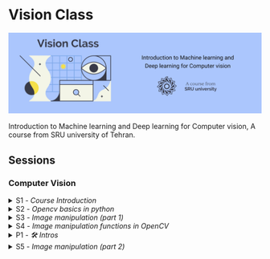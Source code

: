 # Vision Class

![test](Assets/Header.jpg)

Introduction to Machine learning and Deep learning for Computer vision, A course from SRU university of Tehran.

## Sessions

### Computer Vision

<details>
<summary>S1 - <i>Course Introduction</i></summary>

#### Topics
`Computer vision overview`
`Course logistics`

#### NoteBooks

#### Slides
[PDF](http://class.vision/96-97/01_intro.pdf)

#### Student notes

#### Videos

#### Practices

</details>

<details>
<summary>S2 -  <i>Opencv basics in python</i></summary>

#### 🎯 Topics
- Reading Images
- Color Spaces
- Displaying Images
- Saving Images

#### 📒 NoteBooks
1. Reading, writing and displaying images
2. Grayscaling
3. Color Spaces

#### 📝 Student notes

#### 🎞 Videos

#### 🛠 Practices

</details>

<details>
<summary>S3 - <i>Image manipulation (part 1)</i></summary>

#### Topics
`Linear aljebra`
`Transform matrixes`
`Interpolation Methods`

#### Slides
Image manipulations(1) [ [PDF]([http://class.vision/96-97/01_intro.pdf](http://class.vision/96-97/02_Image%20manipulations(1).pdf)),
[PPT]([http://class.vision/96-97/01_intro.pdf](http://class.vision/96-97/02_Image%20manipulations(1).pptx)) ]

#### 📒 NoteBooks

#### 📝 Student notes

#### 🎞 Videos

#### 🛠 Practices

</details>

<details>
<summary>S4 - <i>Image manipulation functions in OpenCV</i></summary>

#### Topics
`Draw geometric shapes`
`Transform matrixes`
`Translations`
`Rotation`
`Resizing`
`Image pyramid!`
`Cropping`

#### Slides
Image manipulations(1) [ [PDF]([http://class.vision/96-97/01_intro.pdf](http://class.vision/96-97/02_Image%20manipulations(1).pdf)),
[PPT]([http://class.vision/96-97/01_intro.pdf](http://class.vision/96-97/02_Image%20manipulations(1).pptx)) ]

#### 📒 NoteBooks
04-Drawing Images.ipynb
05-Translations.ipynb
06-Rotations.ipynb
07-Scaling, re-sizing and interpolations.ipynb
08-Image Pyramids.ipynb
09-Cropping.ipynb

#### 📝 Student notes

#### 🎞 Videos
[aparat](https://www.aparat.com/v/vaYxt)

</details>

<details>
<summary>P1 - <i>🛠 Intros</i></summary>

</details>


<details>
<summary>S5 - <i>Image manipulation (part 2)</i></summary>

#### Topics
`Logical and Mathematical Operations in OpenCV`
`Image masking in OpenCV`
`Convolution and Correlation filters`
`Moving average`
`Sharpening`
`Filters in OpenCV`

#### Slides
Image manipulations(2) [ [PDF](http://class.vision/96-97/03_Image%20manipulations(2).pdf),
[PPT](http://class.vision/96-97/03_Image%20manipulations(2).pptx) ]

#### 📒 NoteBooks
10-Arithmetic Operations.ipynb
11-Bitwise Operations and Masking.ipynb
12-Convolutions and Blurring.ipynb
13-Sharpening.ipynb

#### 📝 Student notes

#### 🎞 Videos
[aparat]([https://www.aparat.com/v/vaYxt](https://www.aparat.com/v/W8deM))

</details>
